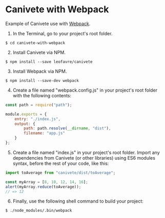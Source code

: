 # Canivete with Webpack

Example of Canivete use with [Webpack](https://webpack.js.org/).

1. In the Terminal, go to your project's root folder.

```shell
$ cd canivete-with-webpack
```

2. Install Canivete via NPM.

```shell
$ npm install --save leofavre/canivete
```

3. Install Webpack via NPM.

```shell
$ npm install --save-dev webpack
```

4. Create a file named "webpack.config.js" in your project's root folder with the following contents:

```js
const path = require("path");

module.exports = {
	entry: "./index.js",
	output: {
		path: path.resolve(__dirname, "dist"),
		filename: "app.js"
	}
};
```

5. Create a file named "index.js" in your project's root folder. Import any dependencies from Canivete (or other libraries) using ES6 modules syntax, before the rest of your code, like this:

```js
import toAverage from "canivete/dist/toAverage";

const myArray = [8, 10, 12, 14, 16];
alert(myArray.reduce(toAverage));
// => 12
```

6. Finally, use the following shell command to build your project:

```shell
$ ./node_modules/.bin/webpack
```

